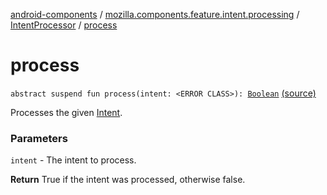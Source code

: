 [android-components](../../index.md) / [mozilla.components.feature.intent.processing](../index.md) / [IntentProcessor](index.md) / [process](./process.md)

# process

`abstract suspend fun process(intent: <ERROR CLASS>): `[`Boolean`](https://kotlinlang.org/api/latest/jvm/stdlib/kotlin/-boolean/index.html) [(source)](https://github.com/mozilla-mobile/android-components/blob/master/components/feature/intent/src/main/java/mozilla/components/feature/intent/processing/IntentProcessor.kt#L25)

Processes the given [Intent](#).

### Parameters

`intent` - The intent to process.

**Return**
True if the intent was processed, otherwise false.

